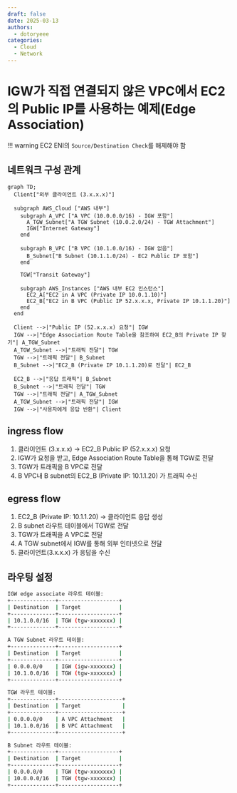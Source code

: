 ```yaml
---
draft: false
date: 2025-03-13
authors:
  - dotoryeee
categories:
  - Cloud
  - Network
---
```

# IGW가 직접 연결되지 않은 VPC에서 EC2의 Public IP를 사용하는 예제(Edge Association)

<!-- more -->

!!! warning
    EC2 ENI의 `Source/Destination Check`를 해제해야 함

## 네트워크 구성 관계 

``` mermaid
graph TD;
  Client["외부 클라이언트 (3.x.x.x)"]
  
  subgraph AWS_Cloud ["AWS 내부"]
    subgraph A_VPC ["A VPC (10.0.0.0/16) - IGW 포함"]
      A_TGW_Subnet["A TGW Subnet (10.0.2.0/24) - TGW Attachment"]
      IGW["Internet Gateway"]
    end

    subgraph B_VPC ["B VPC (10.1.0.0/16) - IGW 없음"]
      B_Subnet["B Subnet (10.1.1.0/24) - EC2 Public IP 포함"]
    end

    TGW["Transit Gateway"]

    subgraph AWS_Instances ["AWS 내부 EC2 인스턴스"]
      EC2_A["EC2 in A VPC (Private IP 10.0.1.10)"]
      EC2_B["EC2 in B VPC (Public IP 52.x.x.x, Private IP 10.1.1.20)"]
    end
  end

  Client -->|"Public IP (52.x.x.x) 요청"| IGW
  IGW -->|"Edge Association Route Table을 참조하여 EC2_B의 Private IP 찾기"| A_TGW_Subnet
  A_TGW_Subnet -->|"트래픽 전달"| TGW
  TGW -->|"트래픽 전달"| B_Subnet
  B_Subnet -->|"EC2_B (Private IP 10.1.1.20)로 전달"| EC2_B

  EC2_B -->|"응답 트래픽"| B_Subnet
  B_Subnet -->|"트래픽 전달"| TGW
  TGW -->|"트래픽 전달"| A_TGW_Subnet
  A_TGW_Subnet -->|"트래픽 전달"| IGW
  IGW -->|"사용자에게 응답 반환"| Client

```
## ingress flow
1. 클라이언트 (3.x.x.x) → EC2_B Public IP (52.x.x.x) 요청
2. IGW가 요청을 받고, Edge Association Route Table을 통해 TGW로 전달
3. TGW가 트래픽을 B VPC로 전달
4. B VPC내 B subnet의 EC2_B (Private IP: 10.1.1.20) 가 트래픽 수신

## egress flow
1. EC2_B (Private IP: 10.1.1.20) → 클라이언트 응답 생성
2. B subnet 라우트 테이블에서 TGW로 전달
3. TGW가 트래픽을 A VPC로 전달
4. A TGW subnet에서 IGW를 통해 외부 인터넷으로 전달
5. 클라이언트(3.x.x.x) 가 응답을 수신


## 라우팅 설정
```sh
IGW edge associate 라우트 테이블:
+--------------+-------------------+
| Destination  | Target            |
+--------------+-------------------+
| 10.1.0.0/16  | TGW (tgw-xxxxxxx) |
+--------------+-------------------+

A TGW Subnet 라우트 테이블:
+--------------+-------------------+
| Destination  | Target            |
+--------------+-------------------+
| 0.0.0.0/0    | IGW (igw-xxxxxxx) |
| 10.1.0.0/16  | TGW (tgw-xxxxxxx) |
+--------------+-------------------+

TGW 라우트 테이블:
+--------------+--------------------+
| Destination  | Target             |
+--------------+--------------------+
| 0.0.0.0/0    | A VPC Attachment   |
| 10.1.0.0/16  | B VPC Attachment   |
+--------------+--------------------+

B Subnet 라우트 테이블:
+--------------+-------------------+
| Destination  | Target            |
+--------------+-------------------+
| 0.0.0.0/0    | TGW (tgw-xxxxxxx) |
| 10.0.0.0/16  | TGW (tgw-xxxxxxx) |
+--------------+-------------------+

```